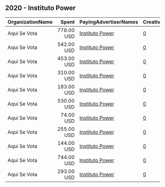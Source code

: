 ## 2020 - Instituto Power 
|OrganizationName|Spent|PayingAdvertiserNames|CreativeUrls|Impressions|Genders|AgeBrackets|CountryCodes|BillingAddresses|CandidateBallotInformation|
|:---|---:|:---|:---|---:|:---|:---|:---|:---|:---|
|Aqui Se Vota|778.00 USD|[Instituto Power](2020/Instituto_Power.md)|[0](https://www.snap.com/political-ads/asset/c2f9dd7e315f1a82cea9b23d54e23f4dcaf1f9b1c83b51de1db612f85aec1373?mediaType=mp4)|161,059|||united states|US|GOTV|
|Aqui Se Vota|542.00 USD|[Instituto Power](2020/Instituto_Power.md)|[0](https://www.snap.com/political-ads/asset/c2f9dd7e315f1a82cea9b23d54e23f4dcaf1f9b1c83b51de1db612f85aec1373?mediaType=mp4)|147,325|||united states|US|GOTV|
|Aqui Se Vota|453.00 USD|[Instituto Power](2020/Instituto_Power.md)|[0](https://www.snap.com/political-ads/asset/c2f9dd7e315f1a82cea9b23d54e23f4dcaf1f9b1c83b51de1db612f85aec1373?mediaType=mp4)|83,748|||united states|US|GOTV|
|Aqui Se Vota|310.00 USD|[Instituto Power](2020/Instituto_Power.md)|[0](https://www.snap.com/political-ads/asset/74284fcfa68fd25941a4a1f694564f7d603e98939b0e4a9425868d5d3b808bd8?mediaType=mp4)|60,807|||united states|US|GOTV|
|Aqui Se Vota|183.00 USD|[Instituto Power](2020/Instituto_Power.md)|[0](https://www.snap.com/political-ads/asset/c55bfaf6d694284b14b98d8eaf97e7956ae036d98b78460509aa1b1dac77570d?mediaType=MOV)|30,313|||united states|US|Get Out The Vote|
|Aqui Se Vota|530.00 USD|[Instituto Power](2020/Instituto_Power.md)|[0](https://www.snap.com/political-ads/asset/74284fcfa68fd25941a4a1f694564f7d603e98939b0e4a9425868d5d3b808bd8?mediaType=mp4)|155,951|||united states|US|GOTV|
|Aqui Se Vota|74.00 USD|[Instituto Power](2020/Instituto_Power.md)|[0](https://www.snap.com/political-ads/asset/4080e6e14772a0a6f239ee6ee7c0c18ee72a236ff4f107c6660c9d9a1f334c62?mediaType=MOV)|14,913|||united states|US|GOTV|
|Aqui Se Vota|255.00 USD|[Instituto Power](2020/Instituto_Power.md)|[0](https://www.snap.com/political-ads/asset/145cfe1452fd2a736054f10313c1cb120d6c23c219e0aa210bd7a829e286143f?mediaType=mp4)|118,465|||united states|US|GOTV|
|Aqui Se Vota|144.00 USD|[Instituto Power](2020/Instituto_Power.md)|[0](https://www.snap.com/political-ads/asset/c2f9dd7e315f1a82cea9b23d54e23f4dcaf1f9b1c83b51de1db612f85aec1373?mediaType=mp4)|28,717|||united states|US|GOTV|
|Aqui Se Vota|744.00 USD|[Instituto Power](2020/Instituto_Power.md)|[0](https://www.snap.com/political-ads/asset/fff46ef931205ef4daf29abdbe1af0f50a83ad830187994caa44774623b00ec5?mediaType=MOV)|365,277|||united states|US|GOTV|
|Aqui Se Vota|293.00 USD|[Instituto Power](2020/Instituto_Power.md)|[0](https://www.snap.com/political-ads/asset/4080e6e14772a0a6f239ee6ee7c0c18ee72a236ff4f107c6660c9d9a1f334c62?mediaType=MOV)|58,477|||united states|US|GOTV|
